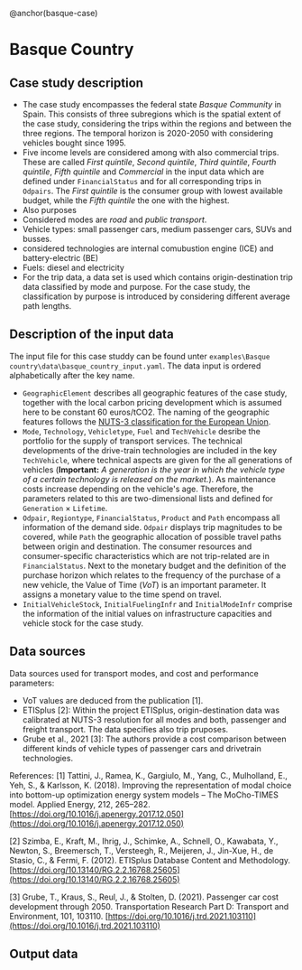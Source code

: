 @anchor(basque-case)
# Basque Country

## Case study description
* The case study encompasses the federal state *Basque Community* in Spain. This consists of three subregions which is the spatial extent of the case study, considering the trips within the regions and between the three regions. The temporal horizon is 2020-2050 with considering vehicles bought since 1995. 
* Five income levels are considered among with also commercial trips. These are called *First quintile*, *Second quintile*, *Third quintile*, *Fourth quintile*, *Fifth quintile* and *Commercial* in the input data which are defined under `FinancialStatus` and for all corresponding trips in `Odpairs`. The *First quintile* is the consumer group with lowest available budget, while the *Fifth quintile* the one with the highest.
* Also purposes 
* Considered modes are *road* and *public transport*.
* Vehicle types: small passenger cars, medium passenger cars, SUVs and busses.
* considered technologies are internal comubustion engine (ICE) and battery-electric (BE)
* Fuels: diesel and electricity
* For the trip data, a data set is used which contains origin-destination trip data classified by mode and purpose. For the case study, the classification by purpose is introduced by considering different average path lengths. 

## Description of the input data
The input file for this case studdy can be found unter `examples\Basque country\data\basque_country_input.yaml`. The data input is ordered alphabetically after the key name. 
* `GeographicElement` describes all geographic features of the case study, together with the local carbon pricing development which is assumed here to be constant 60 euros/tCO2. The naming of the geographic features follows the [NUTS-3 classification for the European Union](https://ec.europa.eu/eurostat/web/nuts).
* `Mode`, `Technology`, `Vehicletype`, `Fuel` and `TechVehicle` desribe the portfolio for the supply of transport services. The technical developments of the drive-train technologies are included in the key `TechVehicle`, where technical aspects are given for the all generations of vehicles (__Important:__ *A generation is the year in which the vehicle type of a certain technology is released on the market.*). As maintenance costs increase depending on the vehicle's age. Therefore, the parameters related to this are two-dimensional lists and defined for `Generation` $\times$ `Lifetime`. 
* `Odpair`, `Regiontype`,  `FinancialStatus`, `Product` and `Path` encompass all information of the demand side. `Odpair` displays trip magnitudes to be covered, while `Path` the geographic allocation of possible travel paths between origin and destination. The consumer resources and consumer-specific characteristics which are not trip-related are in `FinancialStatus`. Next to the monetary budget and the definition of the purchase horizon which relates to the frequency of the purchase of a new vehicle, the Value of Time (*VoT*) is an important parameter. It assigns a monetary value to the time spend on travel. 
* `InitialVehicleStock`, `InitialFuelingInfr` and `InitialModeInfr` comprise the information of the initial values on infrastructure capacities and vehicle stock for the case study.

## Data sources
Data sources used for transport modes, and cost and performance parameters:
* VoT values are deduced from the publication [1].
* ETISplus [2]: Within the project ETISplus, origin-destination data was calibrated at NUTS-3 resolution for all modes and both, passenger and freight transport. The data specifies also trip pruposes.
* Grube et al., 2021 [3]: The authors provide a cost comparison between different kinds of vehicle types of passenger cars and drivetrain technologies.

References:
[1] Tattini, J., Ramea, K., Gargiulo, M., Yang, C., Mulholland, E., Yeh, S., & Karlsson, K. (2018). Improving the representation of modal choice into bottom-up optimization energy system models – The MoCho-TIMES model. Applied Energy, 212, 265–282. [https://doi.org/10.1016/j.apenergy.2017.12.050](https://doi.org/10.1016/j.apenergy.2017.12.050)

[2] Szimba, E., Kraft, M., Ihrig, J., Schimke, A., Schnell, O., Kawabata, Y., Newton, S., Breemersch, T., Versteegh, R., Meijeren, J., Jin-Xue, H., de Stasio, C., & Fermi, F. (2012). ETISplus Database Content and Methodology. [https://doi.org/10.13140/RG.2.2.16768.25605](https://doi.org/10.13140/RG.2.2.16768.25605)

[3] Grube, T., Kraus, S., Reul, J., & Stolten, D. (2021). Passenger car cost development through 2050. Transportation Research Part D: Transport and Environment, 101, 103110. [https://doi.org/10.1016/j.trd.2021.103110](https://doi.org/10.1016/j.trd.2021.103110)

## Output data
